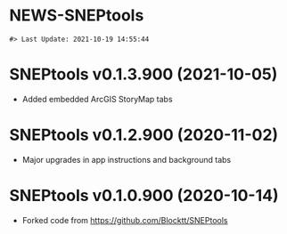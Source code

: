 NEWS-SNEPtools
================

<!-- NEWS.md is generated from NEWS.Rmd. Please edit that file -->

    #> Last Update: 2021-10-19 14:55:44

# SNEPtools v0.1.3.900 (2021-10-05)

-   Added embedded ArcGIS StoryMap tabs

# SNEPtools v0.1.2.900 (2020-11-02)

-   Major upgrades in app instructions and background tabs

# SNEPtools v0.1.0.900 (2020-10-14)

-   Forked code from <https://github.com/Blocktt/SNEPtools>
